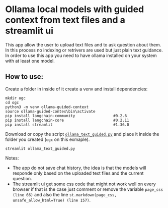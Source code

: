 # Ollama local models with guided context from text files and a streamlit ui

This app allow the user to upload text files and to ask question about them.
In this process no indexing or retrivers are used but just plain text guidance.
In order to use this app you need to have ollama installed on your system with at least one model.

## How to use:
Create a folder in inside of it create a venv and install dependencies:
```
mkdir ogc
cd ogc
python3 -m venv ollama-guided-context
source ollama-guided-contex\bin\activate
pip install langchain-community                 #0.2.6
pip install langchain-core                      #0.2.11
pip install streamlit                           #1.36.0

```
Download or copy the script  <a href="https://github.com/ip-repo/python/blob/main/guided-context-ollama-chat/ollama_text_guided.py">`ollama_text_guided.py`</a> and place it inside the folder you created (`ogc` on this exmaple).

```console
streamlit ollama_text_guided.py
```

Notes:
* The app do not save chat history, the idea is that the models will responde only based on the uploaded text files and the current question.
* The streamlit ui get some css code that might not work well on every browser if that is the case just comment or remove the variable `page_css (line 66)` and also the line `st.markdown(page_css, unsafe_allow_html=True) (line 157)`.
